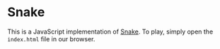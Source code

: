 Snake
=====

This is a JavaScript implementation of [Snake](http://en.wikipedia.org/wiki/Snake_(video_game)). To play, 
simply open the `index.html` file in our browser.
